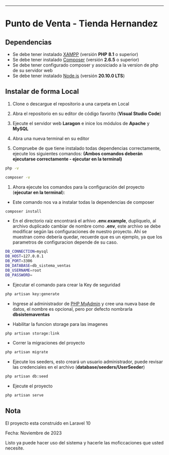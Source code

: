 ------------
# Punto de Venta - Tienda Hernandez

## Dependencias
- Se debe tener instalado [XAMPP](https://laragon.org/download/index.html "Laragon") (versión **PHP** **8.1** o superior)  
- Se debe tener instalado [Composer](https://getcomposer.org/download/ "Composer") (versión **2.6.5** o superior)
- Se debe tener configurado composer y asosiciado a la version de php de su servidor web
- Se debe tener instalado [Node.js](https://nodejs.org/en "Composer") (versión **20.10.0 LTS**)


## Instalar de forma Local
1. Clone o descargue el repositorio a una carpeta en Local

1. Abra el repositorio en su editor de código favorito (**Visual Studio Code**)

1. Ejecute el servidor web **Laragon** e inice los módulos de **Apache** y **MySQL**

1. Abra una nueva terminal en su editor 

1. Compruebe de que tiene instalado todas dependencias correctamente, ejecute los siguientes comandos: **(Ambos comandos deberán ejecutarse correctamente - ejecutar en la terminal)**
```bash
php -v
```
```bash
composer -v
```

1. Ahora ejecute los comandos para la configuración del proyecto (**ejecutar en la terminal**):

- Este comando nos va a instalar todas la dependencias de composer
```bash
composer install
```
- En el directorio raíz encontrará el arhivo **.env.example**, dupliquelo, al archivo duplicado cambiar de nombre como **.env**, este archivo se debe modificar según las configuraciones de nuestro proyecto. Ahí se muestran como debería quedar, recuerde que es un ejemplo, ya que los parametros de configuracion depende de su caso.
```bash
DB_CONNECTION=mysql
DB_HOST=127.0.0.1
DB_PORT=3306
DB_DATABASE=db_sistema_ventas 
DB_USERNAME=root
DB_PASSWORD=
```
- Ejecutar el comando para crear la Key de seguridad
```bash
php artisan key:generate 
```
- Ingrese al administrador de [PHP MyAdmin](http://localhost/phpmyadmin/) y cree una nueva base de datos, el nombre es opcional, pero por defecto nombrarla **dbsistemaventas**

- Habilitar la funcion storage para las imagenes
```bash
php artisan storage:link
```
- Correr la migraciones del proyecto
```bash
php artisan migrate
```
- Ejecute los seeders, esto creará un usuario administrador, puede revisar las credenciales en el archivo (**database/seeders/UserSeeder**)
```bash
php artisan db:seed
```
- Ejecute el proyecto
```bash
php artisan serve
```

## Nota
El proyecto esta construido en Laravel 10

Fecha: Noviembre de 2023

Listo ya puede hacer uso del sistema y hacerle las moficcaciones que usted necesite. 
